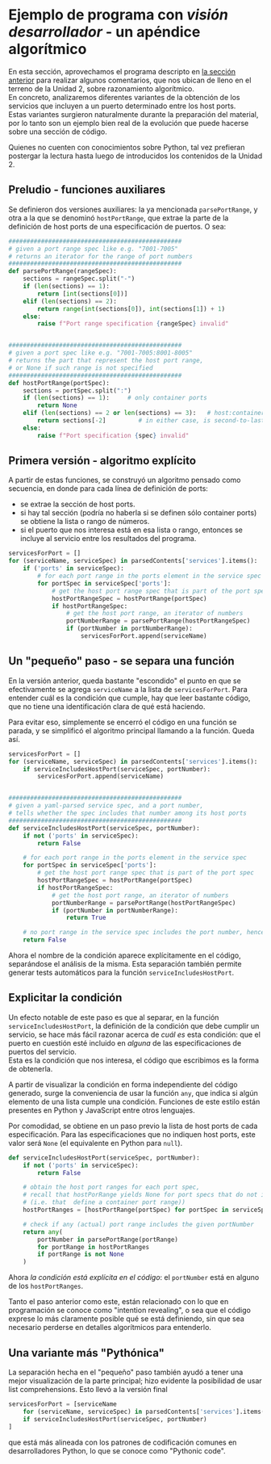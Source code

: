 # Ejemplo de programa con _visión desarrollador_ - un apéndice algorítmico

En esta sección, aprovechamos el programa descripto en [la sección anterior](./programar-y-desarrollar-ejemplo-dev.md) para realizar algunos comentarios, que nos ubican de lleno en el terreno de la Unidad 2, sobre razonamiento algorítmico.  
En concreto, analizaremos diferentes variantes de la obtención de los servicios que incluyen a un puerto determinado entre los host ports.  
Estas variantes surgieron naturalmente durante la preparación del material, por lo tanto son un ejemplo bien real de la evolución que puede hacerse sobre una sección de código.

Quienes no cuenten con conocimientos sobre Python, tal vez prefieran postergar la lectura hasta luego de introducidos los contenidos de la Unidad 2.


## Preludio - funciones auxiliares
Se definieron dos versiones auxiliares: la ya mencionada `parsePortRange`, y otra a la que se denominó `hostPortRange`, que extrae la parte de la definición de host ports de una especificación de puertos. O sea:

``` python
################################################
# given a port range spec like e.g. "7001-7005"
# returns an iterator for the range of port numbers
################################################
def parsePortRange(rangeSpec):
    sections = rangeSpec.split("-")
    if (len(sections) == 1):
        return [int(sections[0])]
    elif (len(sections) == 2):
        return range(int(sections[0]), int(sections[1]) + 1)
    else:
        raise f"Port range specification {rangeSpec} invalid"


################################################
# given a port spec like e.g. "7001-7005:8001-8005"
# returns the part that represent the host port range, 
# or None if such range is not specified
################################################
def hostPortRange(portSpec):
    sections = portSpec.split(":")
    if (len(sections) == 1):     # only container ports
        return None
    elif (len(sections) == 2 or len(sections) == 3):   # host:container or ip:host:container
        return sections[-2]         # in either case, is second-to-last
    else:
        raise f"Port specification {spec} invalid"
```


## Primera versión - algoritmo explícito
A partir de estas funciones, se construyó un algoritmo pensado como secuencia, en donde para cada línea de definición de ports:
- se extrae la sección de host ports.
- si hay tal sección (podría no haberla si se definen sólo container ports) se obtiene la lista o rango de números.
- si el puerto que nos interesa está en esa lista o rango, entonces se incluye al servicio entre los resultados del programa.

``` python
servicesForPort = []
for (serviceName, serviceSpec) in parsedContents['services'].items():
    if ('ports' in serviceSpec):
        # for each port range in the ports element in the service spec
        for portSpec in serviceSpec['ports']:
            # get the host port range spec that is part of the port spec
            hostPortRangeSpec = hostPortRange(portSpec) 
            if hostPortRangeSpec:
                # get the host port range, an iterator of numbers
                portNumberRange = parsePortRange(hostPortRangeSpec)
                if (portNumber in portNumberRange):
                    servicesForPort.append(serviceName)
```


## Un "pequeño" paso - se separa una función
En la versión anterior, queda bastante "escondido" el punto en que se efectivamente se agrega `serviceName` a la lista de `servicesForPort`.
Para entender cuál es la condición que cumple, hay que leer bastante código, que no tiene una identificación clara de qué está haciendo.

Para evitar eso, simplemente se encerró el código en una función se parada, y se simplificó el algoritmo principal llamando a la función. Queda así.
``` python
servicesForPort = []
for (serviceName, serviceSpec) in parsedContents['services'].items():
    if serviceIncludesHostPort(serviceSpec, portNumber):
        servicesForPort.append(serviceName)


################################################
# given a yaml-parsed service spec, and a port number,
# tells whether the spec includes that number among its host ports
################################################
def serviceIncludesHostPort(serviceSpec, portNumber):
    if not ('ports' in serviceSpec):
        return False

    # for each port range in the ports element in the service spec
    for portSpec in serviceSpec['ports']:
        # get the host port range spec that is part of the port spec
        hostPortRangeSpec = hostPortRange(portSpec)
        if hostPortRangeSpec:
            # get the host port range, an iterator of numbers
            portNumberRange = parsePortRange(hostPortRangeSpec)
            if (portNumber in portNumberRange):
                return True

    # no port range in the service spec includes the port number, hence ...
    return False
```
Ahora el nombre de la condición aparece explícitamente en el código, separándose el análisis de la misma. 
Esta separación también permite generar tests automáticos para la función `serviceIncludesHostPort`.


## Explicitar la condición
Un efecto notable de este paso es que al separar, en la función `serviceIncludesHostPort`, la definición de la condición que debe cumplir un servicio, se hace más fácil razonar acerca de _cuál es_ esta condición: que el puerto en cuestión esté incluido en _alguna_ de las especificaciones de puertos del servicio.  
Esta es la condición que nos interesa, el código que escribimos es la forma de obtenerla.

A partir de visualizar la condición en forma independiente del código generado, surge la conveniencia de usar la función `any`, que indica si algún elemento de una lista cumple una condición. Funciones de este estilo están presentes en Python y JavaScript entre otros lenguajes.

Por comodidad, se obtiene en un paso previo la lista de host ports de cada especificación. Para las especificaciones que no indiquen host ports, este valor será `None` (el equivalente en Python para `null`).
``` python
def serviceIncludesHostPort(serviceSpec, portNumber):
    if not ('ports' in serviceSpec):
        return False

    # obtain the host port ranges for each port spec, 
    # recall that hostPorRange yields None for port specs that do not include a host port range
    # (i.e. that  define a container port range))
    hostPortRanges = [hostPortRange(portSpec) for portSpec in serviceSpec['ports']]

    # check if any (actual) port range includes the given portNumber 
    return any(
        portNumber in parsePortRange(portRange) 
        for portRange in hostPortRanges
        if portRange is not None
    )
```
Ahora _la condición está explícita en el código_: el `portNumber` está en alguno de los `hostPortRanges`.

Tanto el paso anterior como este, están relacionado con lo que en programación se conoce como "intention revealing", o sea que el código exprese lo más claramente posible qué se está definiendo, sin que sea necesario perderse en detalles algorítmicos para entenderlo.


## Una variante más "Pythónica"
La separación hecha en el "pequeño" paso también ayudó a tener una mejor visualización de la parte principal; hizo evidente la posibilidad de usar list comprehensions. Esto llevó a la versión final
``` python
servicesForPort = [serviceName 
    for (serviceName, serviceSpec) in parsedContents['services'].items()
    if serviceIncludesHostPort(serviceSpec, portNumber)
]
```
que está más alineada con los patrones de codificación comunes en desarrolladores Python, lo que se conoce como "Pythonic code".
